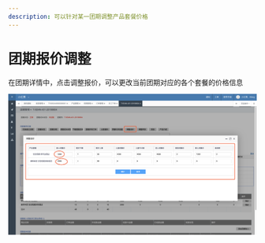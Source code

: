 ```yaml
---
description: 可以针对某一团期调整产品套餐价格
---
```


# 团期报价调整

在团期详情中，点击调整报价，可以更改当前团期对应的各个套餐的价格信息

![](../../.gitbook/assets/image%20%2836%29.png)

